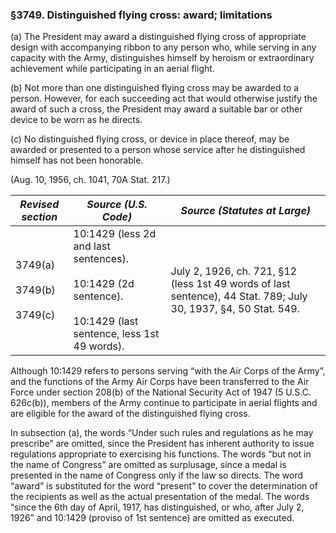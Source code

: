 ### §3749. Distinguished flying cross: award; limitations ###

(a) The President may award a distinguished flying cross of appropriate design with accompanying ribbon to any person who, while serving in any capacity with the Army, distinguishes himself by heroism or extraordinary achievement while participating in an aerial flight.

(b) Not more than one distinguished flying cross may be awarded to a person. However, for each succeeding act that would otherwise justify the award of such a cross, the President may award a suitable bar or other device to be worn as he directs.

(c) No distinguished flying cross, or device in place thereof, may be awarded or presented to a person whose service after he distinguished himself has not been honorable.

(Aug. 10, 1956, ch. 1041, 70A Stat. 217.)

|            *Revised section*            |                                                   *Source (U.S. Code)*                                                   |                                         *Source (Statutes at Large)*                                          |
|-----------------------------------------|--------------------------------------------------------------------------------------------------------------------------|---------------------------------------------------------------------------------------------------------------|
|3749(a)<br/><br/>3749(b)<br/><br/>3749(c)|10:1429 (less 2d and last sentences).<br/><br/>10:1429 (2d sentence).<br/><br/>10:1429 (last sentence, less 1st 49 words).|July 2, 1926, ch. 721, §12 (less 1st 49 words of last sentence), 44 Stat. 789; July 30, 1937, §4, 50 Stat. 549.|

Although 10:1429 refers to persons serving “with the Air Corps of the Army”, and the functions of the Army Air Corps have been transferred to the Air Force under section 208(b) of the National Security Act of 1947 (5 U.S.C. 626c(b)), members of the Army continue to participate in aerial flights and are eligible for the award of the distinguished flying cross.

In subsection (a), the words “Under such rules and regulations as he may prescribe” are omitted, since the President has inherent authority to issue regulations appropriate to exercising his functions. The words “but not in the name of Congress” are omitted as surplusage, since a medal is presented in the name of Congress only if the law so directs. The word “award” is substituted for the word “present” to cover the determination of the recipients as well as the actual presentation of the medal. The words “since the 6th day of April, 1917, has distinguished, or who, after July 2, 1926” and 10:1429 (proviso of 1st sentence) are omitted as executed.